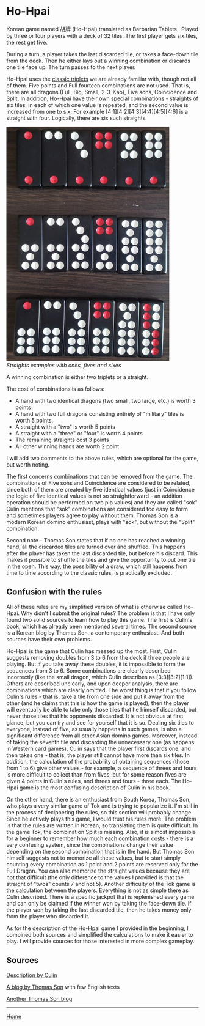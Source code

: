 # Ho-Hpai

Korean game named 胡牌 (Ho-Hpai) translated as Barbarian Tablets . Played by three or four players with a deck of 32 tiles. The first player gets six tiles, the rest get five. 

During a turn, a player takes the last discarded tile, or takes a face-down tile from the deck. Then he either lays out a winning combination or discards one tile face up. The turn passes to the next player. 

Ho-Hpai uses the [classic triplets](/gupai/classical-triplets.html) we are already familiar with, though not all of them. Five points and Full fourteen combinations are not used. That is, there are all dragons (Full, Big, Small, 2-3-Kao), Five sons, Coincidence and Split. In addition, Ho-Hpai have their own special combinations - straights of six tiles, in each of which one value is repeated, and the second value is increased from one to six. For example [4:1][4:2][4:3][4:4][4:5][4:6] is a straight with four. Logically, there are six such straights. 

![](/docs/assets/images/gupai/tok-straight.jpg)  
_Straights examples with ones, fives and sixes_

A winning combination is either two triplets or a straight. 

The cost of combinations is as follows: 

 - A hand with two identical dragons (two small, two large, etc.) is worth 3 points 
 - A hand with two full dragons consisting entirely of "military" tiles is worth 5 points.
 - A straight with a "two" is worth 5 points
 - A straight with a "three" or "four" is worth 4 points
 - The remaining straights cost 3 points
 - All other winning hands are worth 2 point

I will add two comments to the above rules, which are optional for the game, but worth noting. 

The first concerns combinations that can be removed from the game. The combinations of Five sons and Coincidence are considered to be related, since both of them are created by five identical values (just in Coincidence the logic of five identical values is not so straightforward - an addition operation should be performed on two pip values) and they are called "sok". Culin mentions that "sok" combinations are considered too easy to form and sometimes players agree to play without them. Thomas Son is a modern Korean domino enthusiast, plays with "sok", but without the "Split" combination. 

Second note - Thomas Son states that if no one has reached a winning hand, all the discarded tiles are turned over and shuffled. This happens after the player has taken the last discarded tile, but before his discard. This makes it possible to shuffle the tiles and give the opportunity to put one tile in the open. This way, the possibility of a draw, which still happens from time to time according to the classic rules, is practically excluded. 

## Confusion with the rules 

All of these rules are my simplified version of what is otherwise called Ho-Hpai. Why didn't I submit the original rules? The problem is that I have only found two solid sources to learn how to play this game. The first is Culin's book, which has already been mentioned several times. The second source is a Korean blog by Thomas Son, a contemporary enthusiast. And both sources have their own problems. 

Ho-Hpai is the game that Culin has messed up the most. First, Culin suggests removing doubles from 3 to 6 from the deck if three people are playing. But if you take away these doubles, it is impossible to form the sequences from 3 to 6. Some combinations are clearly described incorrectly (like the small dragon, which Culin describes as [3:3][3:2][1:1]). Others are described unclearly, and upon deeper analysis, there are combinations which are clearly omitted. The worst thing is that if you follow Culin's rules - that is, take a tile from one side and put it away from the other (and he claims that this is how the game is played), then the player will eventually be able to take only those tiles that he himself discarded, but never those tiles that his opponents discarded. It is not obvious at first glance, but you can try and see for yourself that it is so. Dealing six tiles to everyone, instead of five, as usually happens in such games, is also a significant difference from all other Asian domino games. Moreover, instead of taking the seventh tile and discarding the unnecessary one (as happens in Western card games), Culin says that the player first discards one, and then takes one - that is, the player still cannot have more than six tiles. In addition, the calculation of the probability of obtaining sequences (those from 1 to 6) give other values - for example, a sequence of threes and fours is more difficult to collect than from fives, but for some reason fives are given 4 points in Culin's rules, and threes and fours - three each. The Ho-Hpai game is the most confusing description of Culin in his book. 

On the other hand, there is an enthusiast from South Korea, Thomas Son, who plays a very similar game of Tok and is trying to popularize it. I'm still in the process of deciphering the rules, so this section will probably change. Since he actively plays this game, I would trust his rules more. The problem is that the rules are written in Korean, so translating them is quite difficult. In the game Tok, the combination Split is missing. Also, it is almost impossible for a beginner to remember how much each combination costs - there is a very confusing system, since the combinations change their value depending on the second combination that is in the hand. But Thomas Son himself suggests not to memorize all these values, but to start simply counting every combination as 1 point and 2 points are reserved only for the Full Dragon. You can also memorize the straight values because they are not that difficult (the only difference to the values I provided is that the straight of "twos" counts 7 and not 5). Another difficulty of the Tok game is the calculation between the players. Everything is not as simple there as Culin described. There is a specific jackpot that is replenished every game and can only be claimed if the winner won by taking the face-down tile. If the player won by taking the last discarded tile, then he takes money only from the player who discarded it. 

As for the description of the Ho-Hpai game I provided in the beginning, I combined both sources and simplified the calculations to make it easier to play. I will provide sources for those interested in more complex gameplay. 

## Sources 

[Description by Culin](https://healthy.uwaterloo.ca/museum/Archives/Culin/Dice1893/hohpai.html) 

[A blog by Thomas Son](https://blog.naver.com/whsohn12/222770183544) with few English texts 

[Another Thomas Son blog](https://band.us/band/71832633) 

---  

[Home](/gupai/index.html)
